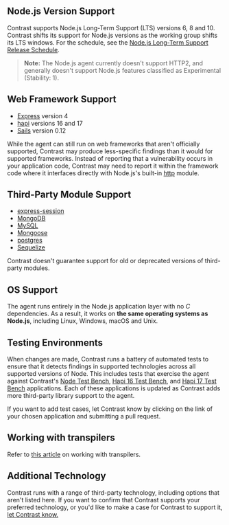 <!--
title: "Supported Technologies"
description: "List of supported technologies"
tags: "installation Node agent frameworks support troubleshooting nodejs javascript modules"
-->

## Node.js Version Support

Contrast supports Node.js Long-Term Support (LTS) versions 6, 8 and 10. Contrast shifts its support for Node.js versions as the working group shifts its LTS windows. For the schedule, see the [Node.js Long-Term Support Release Schedule](https://github.com/nodejs/LTS).

> **Note:** The Node.js agent currently doesn't support HTTP2, and generally doesn't support Node.js features classified as Experimental (Stability: 1).

## Web Framework Support

* [Express](http://expressjs.com) version 4
* [hapi](https://www.npmjs.com/package/hapi) versions 16 and 17
* [Sails](http://sailsjs.org/) version 0.12

While the agent can still run on web frameworks that aren't officially supported, Contrast may produce less-specific findings than it would for supported frameworks. Instead of reporting that a vulnerability occurs in your application code, Contrast may need to report it within the framework code where it interfaces directly with Node.js's built-in [http](https://nodejs.org/api/http.html) module.


## Third-Party Module Support

* [express-session](https://github.com/expressjs/session)
* [MongoDB](https://docs.mongodb.org/ecosystem/drivers/node-js/)
* [MySQL](https://www.npmjs.com/package/mysql)
* [Mongoose](https://mongoosejs.com)
* [postgres](https://www.npmjs.com/package/pg)
* [Sequelize](http://docs.sequelizejs.com/)

Contrast doesn't guarantee support for old or deprecated versions of third-party modules.

## OS Support

The agent runs entirely in the Node.js application layer with no *C* dependencies. As a result, it works on **the same operating systems as Node.js**, including Linux, Windows, macOS and Unix.

## Testing Environments

When changes are made, Contrast runs a battery of automated tests to ensure that it detects findings in supported technologies across all supported versions of Node. This includes tests that exercise the agent against Contrast's
[Node Test Bench](https://github.com/Contrast-Security-OSS/NodeTestBench), [Hapi 16 Test Bench](https://github.com/Contrast-Security-OSS/Hapi16TestBench), and [Hapi 17 Test Bench](https://github.com/Contrast-Security-OSS/HapiTestBench) applications. Each of these applications is updated as Contrast adds more third-party library support to the agent.

If you want to add test cases, let Contrast know by clicking on the link of your chosen application and submitting a pull request.

## Working with transpilers

Refer to [this article](installation-node.html#transpiler) on working with transpilers.

## Additional Technology

Contrast runs with a range of third-party technology, including options that aren't listed here. If you want to confirm that Contrast supports your preferred technology, or you'd like to make a case for Contrast to support it, [let Contrast know.](mailto:bugs@contrastsecurity.com)

